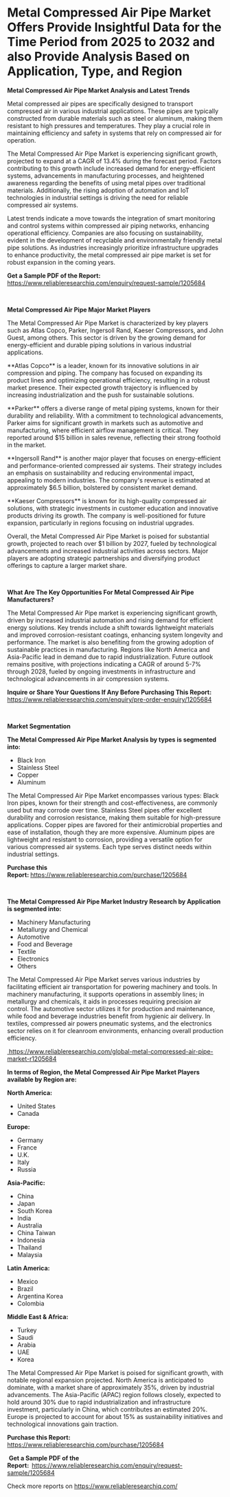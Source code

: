 <p><h1>Metal Compressed Air Pipe Market Offers Provide Insightful Data for the Time Period from 2025 to 2032 and also Provide Analysis Based on Application, Type, and Region</h1></p><p><strong>Metal Compressed Air Pipe Market Analysis and Latest Trends</strong></p>
<p><p>Metal compressed air pipes are specifically designed to transport compressed air in various industrial applications. These pipes are typically constructed from durable materials such as steel or aluminum, making them resistant to high pressures and temperatures. They play a crucial role in maintaining efficiency and safety in systems that rely on compressed air for operation.</p><p>The Metal Compressed Air Pipe Market is experiencing significant growth, projected to expand at a CAGR of 13.4% during the forecast period. Factors contributing to this growth include increased demand for energy-efficient systems, advancements in manufacturing processes, and heightened awareness regarding the benefits of using metal pipes over traditional materials. Additionally, the rising adoption of automation and IoT technologies in industrial settings is driving the need for reliable compressed air systems.</p><p>Latest trends indicate a move towards the integration of smart monitoring and control systems within compressed air piping networks, enhancing operational efficiency. Companies are also focusing on sustainability, evident in the development of recyclable and environmentally friendly metal pipe solutions. As industries increasingly prioritize infrastructure upgrades to enhance productivity, the metal compressed air pipe market is set for robust expansion in the coming years.</p></p>
<p><strong>Get a Sample PDF of the Report:&nbsp;</strong> <a href="https://www.reliableresearchiq.com/enquiry/request-sample/1205684?utm_campaign=3130&utm_medium=2&utm_source=Github&utm_content=ia&utm_term=12042025&utm_id=metal-compressed-air-pipe">https://www.reliableresearchiq.com/enquiry/request-sample/1205684</a></p>
<p>&nbsp;</p>
<p><strong>Metal Compressed Air Pipe Major Market Players</strong></p>
<p><p>The Metal Compressed Air Pipe Market is characterized by key players such as Atlas Copco, Parker, Ingersoll Rand, Kaeser Compressors, and John Guest, among others. This sector is driven by the growing demand for energy-efficient and durable piping solutions in various industrial applications.</p><p>**Atlas Copco** is a leader, known for its innovative solutions in air compression and piping. The company has focused on expanding its product lines and optimizing operational efficiency, resulting in a robust market presence. Their expected growth trajectory is influenced by increasing industrialization and the push for sustainable solutions.</p><p>**Parker** offers a diverse range of metal piping systems, known for their durability and reliability. With a commitment to technological advancements, Parker aims for significant growth in markets such as automotive and manufacturing, where efficient airflow management is critical. They reported around $15 billion in sales revenue, reflecting their strong foothold in the market.</p><p>**Ingersoll Rand** is another major player that focuses on energy-efficient and performance-oriented compressed air systems. Their strategy includes an emphasis on sustainability and reducing environmental impact, appealing to modern industries. The company's revenue is estimated at approximately $6.5 billion, bolstered by consistent market demand.</p><p>**Kaeser Compressors** is known for its high-quality compressed air solutions, with strategic investments in customer education and innovative products driving its growth. The company is well-positioned for future expansion, particularly in regions focusing on industrial upgrades.</p><p>Overall, the Metal Compressed Air Pipe Market is poised for substantial growth, projected to reach over $1 billion by 2027, fueled by technological advancements and increased industrial activities across sectors. Major players are adopting strategic partnerships and diversifying product offerings to capture a larger market share.</p></p>
<p>&nbsp;</p>
<p><strong>What Are The Key Opportunities For Metal Compressed Air Pipe Manufacturers?</strong></p>
<p><p>The Metal Compressed Air Pipe market is experiencing significant growth, driven by increased industrial automation and rising demand for efficient energy solutions. Key trends include a shift towards lightweight materials and improved corrosion-resistant coatings, enhancing system longevity and performance. The market is also benefiting from the growing adoption of sustainable practices in manufacturing. Regions like North America and Asia-Pacific lead in demand due to rapid industrialization. Future outlook remains positive, with projections indicating a CAGR of around 5-7% through 2028, fueled by ongoing investments in infrastructure and technological advancements in air compression systems.</p></p>
<p><strong>Inquire or Share Your Questions If Any Before Purchasing This Report:</strong> <a href="https://www.reliableresearchiq.com/enquiry/pre-order-enquiry/1205684?utm_campaign=3130&utm_medium=2&utm_source=Github&utm_content=ia&utm_term=12042025&utm_id=metal-compressed-air-pipe">https://www.reliableresearchiq.com/enquiry/pre-order-enquiry/1205684</a></p>
<p>&nbsp;</p>
<p><strong>Market Segmentation</strong></p>
<p><strong>The Metal Compressed Air Pipe Market Analysis by types is segmented into:</strong></p>
<p><ul><li>Black Iron</li><li>Stainless Steel</li><li>Copper</li><li>Aluminum</li></ul></p>
<p><p>The Metal Compressed Air Pipe Market encompasses various types: Black Iron pipes, known for their strength and cost-effectiveness, are commonly used but may corrode over time. Stainless Steel pipes offer excellent durability and corrosion resistance, making them suitable for high-pressure applications. Copper pipes are favored for their antimicrobial properties and ease of installation, though they are more expensive. Aluminum pipes are lightweight and resistant to corrosion, providing a versatile option for various compressed air systems. Each type serves distinct needs within industrial settings.</p></p>
<p><strong>Purchase this Report:&nbsp;</strong><a href="https://www.reliableresearchiq.com/purchase/1205684?utm_campaign=3130&utm_medium=2&utm_source=Github&utm_content=ia&utm_term=12042025&utm_id=metal-compressed-air-pipe">https://www.reliableresearchiq.com/purchase/1205684</a></p>
<p>&nbsp;</p>
<p><strong>The Metal Compressed Air Pipe Market Industry Research by Application is segmented into:</strong></p>
<p><ul><li>Machinery Manufacturing</li><li>Metallurgy and Chemical</li><li>Automotive</li><li>Food and Beverage</li><li>Textile</li><li>Electronics</li><li>Others</li></ul></p>
<p><p>The Metal Compressed Air Pipe Market serves various industries by facilitating efficient air transportation for powering machinery and tools. In machinery manufacturing, it supports operations in assembly lines; in metallurgy and chemicals, it aids in processes requiring precision air control. The automotive sector utilizes it for production and maintenance, while food and beverage industries benefit from hygienic air delivery. In textiles, compressed air powers pneumatic systems, and the electronics sector relies on it for cleanroom environments, enhancing overall production efficiency.</p></p>
<p><a href="https://www.reliableresearchiq.com/global-metal-compressed-air-pipe-market-r1205684?utm_campaign=3130&utm_medium=2&utm_source=Github&utm_content=ia&utm_term=12042025&utm_id=metal-compressed-air-pipe">&nbsp;https://www.reliableresearchiq.com/global-metal-compressed-air-pipe-market-r1205684</a></p>
<p><strong>In terms of Region, the Metal Compressed Air Pipe Market Players available by Region are:</strong></p>
<p>
    <p> <strong> North America: </strong>
        <ul>
            <li>United States</li>
            <li>Canada</li>
        </ul>
        </p> 
    <p> <strong> Europe: </strong>
        <ul>
            <li>Germany</li>
            <li>France</li>
            <li>U.K.</li>
            <li>Italy</li>
            <li>Russia</li>
        </ul>
        </p> 
    <p> <strong> Asia-Pacific: </strong>
        <ul>
            <li>China</li>
            <li>Japan</li>
            <li>South Korea</li>
            <li>India</li>
            <li>Australia</li>
            <li>China Taiwan</li>
            <li>Indonesia</li>
            <li>Thailand</li>
            <li>Malaysia</li>
        </ul>
        </p> 
    <p> <strong> Latin America: </strong>
        <ul>
            <li>Mexico</li>
            <li>Brazil</li>
            <li>Argentina Korea</li>
            <li>Colombia</li>
        </ul>
        </p> 
    <p> <strong> Middle East & Africa: </strong>
        <ul>
            <li>Turkey</li>
            <li>Saudi</li>
            <li>Arabia</li>
            <li>UAE</li>
            <li>Korea</li>
        </ul>
    </p>
    </p>
<p><p>The Metal Compressed Air Pipe Market is poised for significant growth, with notable regional expansion projected. North America is anticipated to dominate, with a market share of approximately 35%, driven by industrial advancements. The Asia-Pacific (APAC) region follows closely, expected to hold around 30% due to rapid industrialization and infrastructure investment, particularly in China, which contributes an estimated 20%. Europe is projected to account for about 15% as sustainability initiatives and technological innovations gain traction.</p></p>
<p><strong>Purchase this Report: </strong><a href="https://www.reliableresearchiq.com/purchase/1205684?utm_campaign=3130&utm_medium=2&utm_source=Github&utm_content=ia&utm_term=12042025&utm_id=metal-compressed-air-pipe">https://www.reliableresearchiq.com/purchase/1205684</a></p>
<p>&nbsp;<strong>Get a Sample PDF of the Report:&nbsp;&nbsp;</strong><a href="https://www.reliableresearchiq.com/enquiry/request-sample/1205684?utm_campaign=3130&utm_medium=2&utm_source=Github&utm_content=ia&utm_term=12042025&utm_id=metal-compressed-air-pipe">https://www.reliableresearchiq.com/enquiry/request-sample/1205684</a></p>
<p><strong></strong></p>
<p>Check more reports on <a href="https://www.reliableresearchiq.com/?utm_campaign=3130&utm_medium=2&utm_source=Github&utm_content=ia&utm_term=12042025&utm_id=metal-compressed-air-pipe">https://www.reliableresearchiq.com/</a></p>